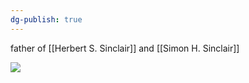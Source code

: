```yaml
---
dg-publish: true
---
```

father of [[Herbert S. Sinclair]] and [[Simon H. Sinclair]]

![](https://i.imgur.com/q6AIqhe.jpeg)
